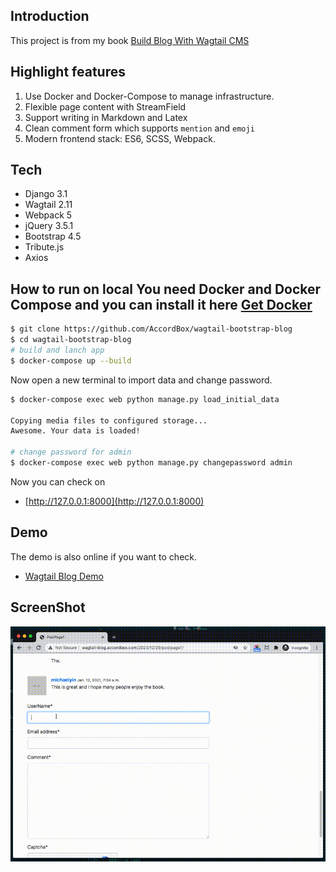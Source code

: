 ## Introduction

This project is from my book [Build Blog With Wagtail CMS](https://leanpub.com/buildblogwithwagtailcms/)

## Highlight features

1. Use Docker and Docker-Compose to manage infrastructure.
1. Flexible page content with StreamField
1. Support writing in Markdown and Latex
1. Clean comment form which supports `mention` and `emoji`
1. Modern frontend stack: ES6, SCSS, Webpack.

## Tech

* Django 3.1
* Wagtail 2.11
* Webpack 5
* jQuery 3.5.1
* Bootstrap 4.5
* Tribute.js
* Axios
## How to run on local You need Docker and Docker Compose and you can install it here [Get Docker](https://docs.docker.com/get-docker/)

```bash
$ git clone https://github.com/AccordBox/wagtail-bootstrap-blog
$ cd wagtail-bootstrap-blog
# build and lanch app
$ docker-compose up --build
```

Now open a new terminal to import data and change password.

```bash
$ docker-compose exec web python manage.py load_initial_data

Copying media files to configured storage...
Awesome. Your data is loaded!

# change password for admin
$ docker-compose exec web python manage.py changepassword admin
```

Now you can check on

* [http://127.0.0.1:8000](http://127.0.0.1:8000)

## Demo

The demo is also online if you want to check.

* [Wagtail Blog Demo](wagtail-blog.accordbox.com)

## ScreenShot

![](./misc/comment.gif)

